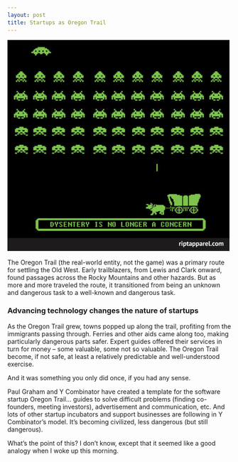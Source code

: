 ```yaml
---
layout: post
title: Startups as Oregon Trail
---
```


<img src="assets/images/dysentery.jpg"/>

The Oregon Trail (the real-world entity, not the game) was a primary route for settling the Old West. Early trailblazers, from Lewis and Clark onward, found passages across the Rocky Mountains and other hazards. But as more and more traveled the route, it transitioned from being an unknown and dangerous task to a well-known and dangerous task.


### Advancing technology changes the nature of startups

As the Oregon Trail grew, towns popped up along the trail, profiting from the immigrants passing through. Ferries and other aids came along too, making particularly dangerous parts safer. Expert guides offered their services in turn for money – some valuable, some not so valuable. The Oregon Trail become, if not safe, at least a relatively predictable and well-understood exercise.

And it was something you only did once, if you had any sense.

Paul Graham and Y Combinator have created a template for the software startup Oregon Trail… guides to solve difficult problems (finding co-founders, meeting investors), advertisement and communication, etc. And lots of other startup incubators and support businesses are following in Y Combinator’s model. It’s becoming civilized, less dangerous (but still dangerous).

What’s the point of this? I don’t know, except that it seemed like a good analogy when I woke up this morning.
